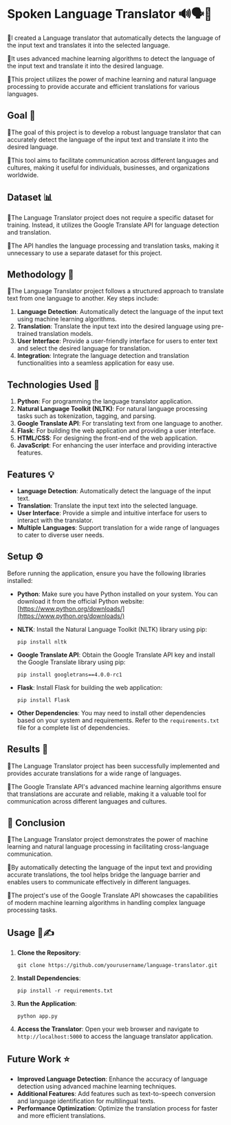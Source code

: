 # Spoken Language Translator 🔊🗣🤖

🔹I created a Language translator that automatically detects the language of the input text and translates it into the selected language. 

🔹It uses advanced machine learning algorithms to detect the language of the input text and translate it into the desired language.

🔹This project utilizes the power of machine learning and natural language processing to provide accurate and efficient translations for various languages.

## Goal 🎯

🔹The goal of this project is to develop a robust language translator that can accurately detect the language of the input text and translate it into the desired language. 

🔹This tool aims to facilitate communication across different languages and cultures, making it useful for individuals, businesses, and organizations worldwide.

## Dataset 📊

🔹The Language Translator project does not require a specific dataset for training. Instead, it utilizes the Google Translate API for language detection and translation. 

🔹The API handles the language processing and translation tasks, making it unnecessary to use a separate dataset for this project.

## Methodology 🔎

🔹The Language Translator project follows a structured approach to translate text from one language to another. Key steps include:

1.  **Language Detection**: Automatically detect the language of the input text using machine learning algorithms.
2.  **Translation**: Translate the input text into the desired language using pre-trained translation models.
3.  **User Interface**: Provide a user-friendly interface for users to enter text and select the desired language for translation.
4.  **Integration**: Integrate the language detection and translation functionalities into a seamless application for easy use.

## Technologies Used 🚀

1.  **Python**: For programming the language translator application.
2.  **Natural Language Toolkit (NLTK)**: For natural language processing tasks such as tokenization, tagging, and parsing.
3.  **Google Translate API**: For translating text from one language to another.
4.  **Flask**: For building the web application and providing a user interface.
5.  **HTML/CSS**: For designing the front-end of the web application.
6.  **JavaScript**: For enhancing the user interface and providing interactive features.

## Features 💡

-   **Language Detection**: Automatically detect the language of the input text.
-   **Translation**: Translate the input text into the selected language.
-   **User Interface**: Provide a simple and intuitive interface for users to interact with the translator.
-   **Multiple Languages**: Support translation for a wide range of languages to cater to diverse user needs.

## Setup ⚙️

Before running the application, ensure you have the following libraries installed:

-   **Python**: Make sure you have Python installed on your system. You can download it from the official Python website: [https://www.python.org/downloads/](https://www.python.org/downloads/)
    
-   **NLTK**: Install the Natural Language Toolkit (NLTK) library using pip:
    
    `pip install nltk` 
    
-   **Google Translate API**: Obtain the Google Translate API key and install the Google Translate library using pip:
    
    `pip install googletrans==4.0.0-rc1` 
    
-   **Flask**: Install Flask for building the web application:
    
    `pip install Flask` 
    
-   **Other Dependencies**: You may need to install other dependencies based on your system and requirements. Refer to the `requirements.txt` file for a complete list of dependencies.

## Results 📢

🔹The Language Translator project has been successfully implemented and provides accurate translations for a wide range of languages. 

🔹The Google Translate API's advanced machine learning algorithms ensure that translations are accurate and reliable, making it a valuable tool for communication across different languages and cultures.

## 📌 Conclusion 

🔹The Language Translator project demonstrates the power of machine learning and natural language processing in facilitating cross-language communication. 

🔹By automatically detecting the language of the input text and providing accurate translations, the tool helps bridge the language barrier and enables users to communicate effectively in different languages. 

🔹The project's use of the Google Translate API showcases the capabilities of modern machine learning algorithms in handling complex language processing tasks.


## Usage 🧩✍

1.  **Clone the Repository**:
    
    `git clone https://github.com/yourusername/language-translator.git` 
    
2.  **Install Dependencies**:
    
    `pip install -r requirements.txt` 
    
3.  **Run the Application**:
    
    `python app.py` 
    
4.  **Access the Translator**: Open your web browser and navigate to `http://localhost:5000` to access the language translator application.
    

## Future Work ⭐

-   **Improved Language Detection**: Enhance the accuracy of language detection using advanced machine learning techniques.
-   **Additional Features**: Add features such as text-to-speech conversion and language identification for multilingual texts.
-   **Performance Optimization**: Optimize the translation process for faster and more efficient translations.